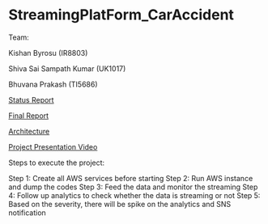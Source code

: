 # StreamingPlatForm_CarAccident

Team: 

Kishan Byrosu (IR8803)

Shiva Sai Sampath Kumar (UK1017)

Bhuvana Prakash (TI5686)


[Status Report](https://github.com/Kishan19961998/StreamingPlatForm_CarAccident/blob/main/StatusReport.docx)

[Final Report](https://github.com/Kishan19961998/StreamingPlatForm_CarAccident/blob/main/Final%20Report-1.docx)

[Architecture](https://github.com/Kishan19961998/StreamingPlatForm_CarAccident/blob/main/Architecture.jpeg)

[Project Presentation Video  ](https://youtu.be/EQqw2g_YYy0)



Steps to execute the project:

Step 1: Create all AWS services before starting
Step 2: Run AWS instance and dump the codes
Step 3: Feed the data and monitor the streaming
Step 4: Follow up analytics to check whether the data is streaming or not
Step 5: Based on the severity, there will be spike on the analytics and SNS notification
